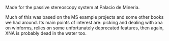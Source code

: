Made for the passive stereoscopy system at Palacio de Mineria.

Much of this was based on the MS example projects and some other books we had around. Its main points of interest are: picking and dealing with xna on winforms, relies on some unfortunately deprecated features, then again, XNA is probably dead in the water too.
